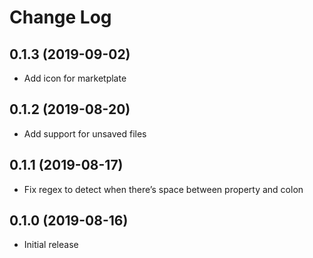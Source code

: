 # Change Log

## 0.1.3 (2019-09-02)

* Add icon for marketplate

## 0.1.2 (2019-08-20)

* Add support for unsaved files

## 0.1.1 (2019-08-17)

* Fix regex to detect when there’s space between property and colon

## 0.1.0 (2019-08-16)

- Initial release
